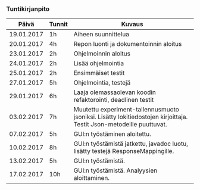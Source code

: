 ### Tuntikirjanpito
Päivä | Tunnit | Kuvaus
--------------- | ----- | ------
19.01.2017 | 1h | Aiheen suunnittelua
20.01.2017 | 4h | Repon luonti ja dokumentoinnin aloitus
23.01.2017 | 2h | Ohjelmoinnin aloitus
24.01.2017 | 2h | Lisää ohjelmointia
25.01.2017 | 2h | Ensimmäiset testit
27.01.2017 | 5h | Ohjelmointia, testejä
29.01.2017 | 6h | Laaja olemassaolevan koodin refaktorointi, deadlinen testit
03.02.2017 | 7h | Muutettu experiment-tallennusmuoto jsoniksi. Lisätty lokitiedostojen kirjoittaja. Testit Json-metodeille puuttuvat.
07.02.2017 | 5h | GUI:n työstäminen aloitettu.
10.02.2017 | 8h | GUI:n työstämistä jatkettu, javadoc luotu, lisätty testejä ResponseMappingille.
13.02.2017 | 5h | GUI:n työstämistä.
17.02.2017 | 10h | GUI:n työstämistä. Analyysien aloittaminen.
